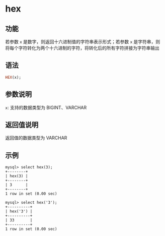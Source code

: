 # hex

## 功能

若参数 `x` 是数字，则返回十六进制值的字符串表示形式；若参数 `x` 是字符串，则将每个字符转化为两个十六进制的字符，将转化后的所有字符拼接为字符串输出

## 语法

```Haskell
HEX(x);
```

## 参数说明

`x`: 支持的数据类型为 BIGINT、VARCHAR

## 返回值说明

返回值的数据类型为 VARCHAR

## 示例

```Plain Text
mysql> select hex(3);
+--------+
| hex(3) |
+--------+
| 3      |
+--------+
1 row in set (0.00 sec)

mysql> select hex('3');
+----------+
| hex('3') |
+----------+
| 33       |
+----------+
1 row in set (0.00 sec)
```
